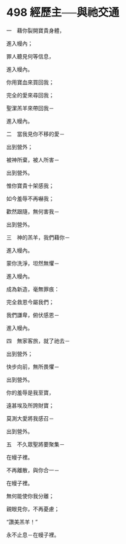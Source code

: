 # 498 經歷主──與祂交通

一　藉你裂開寶貴身體，

進入幔內；

罪人聽見何等信息，

進入幔內。

你用寶血來買回我；

完全的愛來尋回我；

聖潔羔羊來帶回我－

進入幔內。

二　當我見你不移的愛－

出到營外；

被神所棄，被人所害－

出到營外。

惟你寶貴十架感我；

如今羞辱不再嚇我；

歡然跟隨，無何害我－

出到營外。

三　神的羔羊，我們藉你－

進入幔內。

蒙你洗淨，坦然無懼－

進入幔內。

成為新造，毫無罪痕：

完全救恩今屬我們；

我們謙卑，俯伏感恩－

進入幔內。

四　無家客旅，就了祂去－

出到營外；

快步向前，無所畏懼－

出到營外。

你的羞辱是我至寶，

遠甚埃及所誇財寶；

莫測大愛將我感召－

出到營外。

五　不久眾聖將要聚集－

在幔子裡。

不再離散，與你合一－

在幔子裡。

無何能使你我分離；

親眼見你，不再憂慮；

“讚美羔羊！”

永不止息－在幔子裡。

